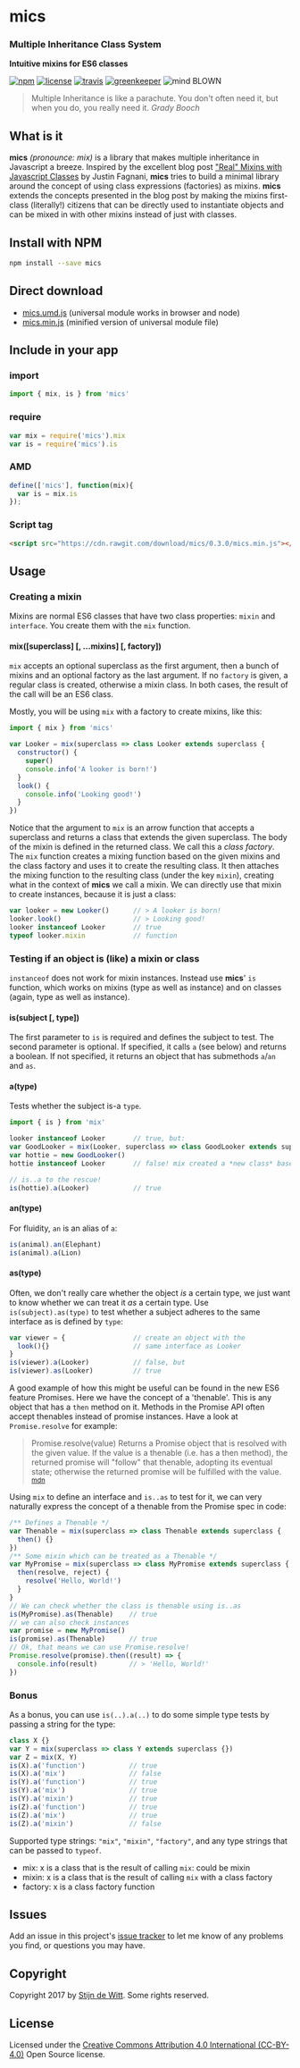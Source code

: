 # mics
### Multiple Inheritance Class System
**Intuitive mixins for ES6 classes**

[![npm](https://img.shields.io/npm/v/mics.svg)](https://npmjs.com/package/mics)
[![license](https://img.shields.io/npm/l/mics.svg)](https://creativecommons.org/licenses/by/4.0/)
[![travis](https://img.shields.io/travis/Download/mics.svg)](https://travis-ci.org/Download/mics)
[![greenkeeper](https://img.shields.io/david/Download/mics.svg)](https://greenkeeper.io/)
![mind BLOWN](https://img.shields.io/badge/mind-BLOWN-ff69b4.svg)

> Multiple Inheritance is like a parachute. You don't often need it, but when you do, you really need it.
*Grady Booch*

## What is it
**mics** *(pronounce: mix)* is a library that makes multiple inheritance in Javascript a 
breeze. Inspired by the excellent blog post ["Real" Mixins with Javascript Classes](http://justinfagnani.com/2015/12/21/real-mixins-with-javascript-classes/) 
by Justin Fagnani, **mics** tries to build a minimal library around the concept of using class expressions (factories)
as mixins. **mics** extends the concepts presented in the blog post by making the mixins first-class (literally!) citizens 
that can be directly used to instantiate objects and can be mixed in with other mixins instead of just with classes.


## Install with NPM
```sh
npm install --save mics
```

## Direct download
* [mics.umd.js](https://cdn.rawgit.com/download/mics/0.3.0/mics.umd.js) (universal module works in browser and node)
* [mics.min.js](https://cdn.rawgit.com/download/mics/0.3.0/mics.min.js) (minified version of universal module file)


## Include in your app

### import
```js
import { mix, is } from 'mics'
```

### require
```js
var mix = require('mics').mix
var is = require('mics').is
```

### AMD
```js
define(['mics'], function(mix){
  var is = mix.is
});
```

### Script tag
```html
<script src="https://cdn.rawgit.com/download/mics/0.3.0/mics.min.js"></script>
```

## Usage
### Creating a mixin
Mixins are normal ES6 classes that have two class properties: `mixin` and `interface`. 
You create them with the `mix` function.

#### mix([superclass] [, ...mixins] [, factory])
`mix` accepts an optional superclass as the first argument, then a bunch of mixins and an optional 
factory as the last argument. If no `factory` is given, a regular class is created, otherwise a 
mixin class. In both cases, the result of the call will be an ES6 class.

Mostly, you will be using `mix` with a factory to create mixins, like this:

```js
import { mix } from 'mics'

var Looker = mix(superclass => class Looker extends superclass {
  constructor() {
    super()
    console.info('A looker is born!')
  }
  look() {
    console.info('Looking good!')
  }
})
```

Notice that the argument to `mix` is an arrow function that accepts a superclass and returns a class 
that extends the given superclass. The body of the mixin is defined in the returned class. We call this 
a *class factory*. The `mix` function creates a mixing function based on the given mixins and the class 
factory and uses it to create the resulting class. It then attaches the mixing function to the resulting 
class (under the key `mixin`), creating what in the context of **mics** we call a mixin. We can directly
use that mixin to create instances, because it is just a class:

```js
var looker = new Looker()      // > A looker is born!
looker.look()                  // > Looking good!
looker instanceof Looker       // true
typeof looker.mixin            // function
```

### Testing if an object is (like) a mixin or class
`instanceof` does not work for mixin instances. Instead use **mics**' `is` function, which works on 
mixins (type as well as instance) and on classes (again, type as well as instance).

#### is(subject [, type])
The first parameter to `is` is required and defines the subject to test. The second parameter is optional.
If specified, it calls `a` (see below) and returns a boolean. If not specified, it returns an object that
has submethods `a`/`an` and `as`.

#### a(type)
Tests whether the subject is-a `type`.

```js
import { is } from 'mix'

looker instanceof Looker       // true, but:
var GoodLooker = mix(Looker, superclass => class GoodLooker extends superclass {})
var hottie = new GoodLooker()
hottie instanceof Looker       // false! mix created a *new class* based on the factory

// is..a to the rescue!
is(hottie).a(Looker)           // true
```

#### an(type)
For fluidity, `an` is an alias of `a`:

```js
is(animal).an(Elephant)
is(animal).a(Lion)
```

#### as(type)
Often, we don't really care whether the object *is* a certain type, we just want to know whether 
we can treat it *as* a certain type. Use `is(subject).as(type)` to test whether a subject adheres
to the same interface as is defined by `type`:

```js
var viewer = {                 // create an object with the
  look(){}                     // same interface as Looker
}     
is(viewer).a(Looker)           // false, but
is(viewer).as(Looker)          // true
```

A good example of how this might be useful can be found in the new ES6 feature Promises. Here we have
the concept of a 'thenable'. This is any object that has a `then` method on it. Methods in the Promise 
API often accept thenables instead of promise instances. Have a look at `Promise.resolve` for example:

> Promise.resolve(value)
> Returns a Promise object that is resolved with the given value. If the value is a thenable (i.e. 
> has a then method), the returned promise will "follow" that thenable, adopting its eventual state; 
> otherwise the returned promise will be fulfilled with the value.
<sup>[mdn](https://developer.mozilla.org/nl/docs/Web/JavaScript/Reference/Global_Objects/Promise)</sup>

Using `mix` to define an interface and `is..as` to test for it, we can very naturally express the
concept of a thenable from the Promise spec in code:

```js
/** Defines a Thenable */
var Thenable = mix(superclass => class Thenable extends superclass {
  then() {}
})
/** Some mixin which can be treated as a Thenable */
var MyPromise = mix(superclass => class MyPromise extends superclass {
  then(resolve, reject) {
    resolve('Hello, World!')
  }
}
// We can check whether the class is thenable using is..as
is(MyPromise).as(Thenable)    // true 
// we can also check instances
var promise = new MyPromise()
is(promise).as(Thenable)      // true 
// Ok, that means we can use Promise.resolve!
Promise.resolve(promise).then((result) => {
  console.info(result)        // > 'Hello, World!'
})
```

### Bonus
As a bonus, you can use `is(..).a(..)` to do some simple type tests by passing a 
string for the type:

```js
class X {}
var Y = mix(superclass => class Y extends superclass {})
var Z = mix(X, Y)
is(X).a('function')           // true
is(X).a('mix')                // false
is(Y).a('function')           // true
is(Y).a('mix')                // true
is(Y).a('mixin')              // true
is(Z).a('function')           // true
is(Z).a('mix')                // true
is(Z).a('mixin')              // false
```

Supported type strings: `"mix"`, `"mixin"`, `"factory"`, and any type strings that can be passed to `typeof`.
* mix: x is a class that is the result of calling `mix`: could be mixin
* mixin: x is a class that is the result of calling `mix` with a class factory
* factory: x is a class factory function

## Issues
Add an issue in this project's [issue tracker](https://github.com/download/mics/issues)
to let me know of any problems you find, or questions you may have.

## Copyright
Copyright 2017 by [Stijn de Witt](https://StijnDeWitt.com). Some rights reserved.

## License
Licensed under the [Creative Commons Attribution 4.0 International (CC-BY-4.0)](https://creativecommons.org/licenses/by/4.0/) Open Source license.

